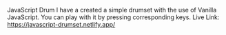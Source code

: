JavaScript Drum
I have a created a simple drumset with the use of Vanilla  JavaScript.
You can play with it by pressing corresponding keys.
Live Link: https://javascript-drumset.netlify.app/
